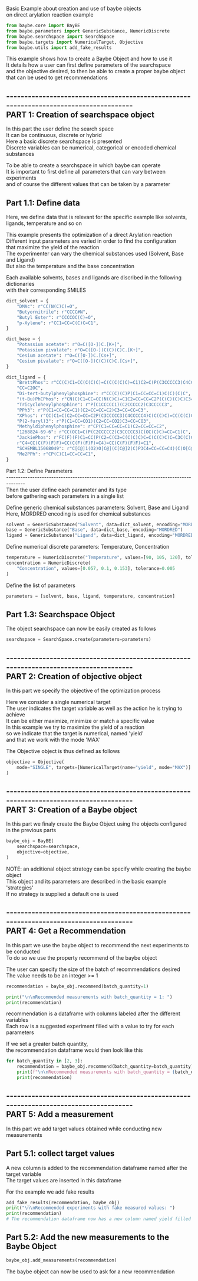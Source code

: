 <br>
Basic Example about creation and use of baybe objects<br>
on direct arylation reaction example<br>



```python
from baybe.core import BayBE
from baybe.parameters import GenericSubstance, NumericDiscrete
from baybe.searchspace import SearchSpace
from baybe.targets import NumericalTarget, Objective
from baybe.utils import add_fake_results
```

This example shows how to create a Baybe Object and how to use it<br>
It details how a user can first define parameters of the searchspace<br>
and the objective desired, to then be able to create a proper baybe object<br>
that can be used to get recommendations

--------------------------------------------------------------------------------------<br>
PART 1: Creation of searchspace object<br>
--------------------------------------------------------------------------------------

In this part the user define the search space<br>
It can be continuous, discrete or hybrid<br>
Here a basic discrete searchspace is presented<br>
Discrete variables can be numerical, categorical or encoded chemical substances

To be able to create a searchspace in which baybe can operate<br>
It is important to first define all parameters that can vary between experiments<br>
and of course the different values that can be taken by a parameter

Part 1.1: Define data<br>
--------------------------------------------------------------------------------------

Here, we define data that is relevant for the specific example like solvents,<br>
ligands, temperature and so on

This example presents the optimization of a direct Arylation reaction<br>
Different input parameters are varied in order to find the configuration<br>
that maximize the yield of the reaction<br>
The experimenter can vary the chemical substances used (Solvent, Base and Ligand)<br>
But also the temperature and the base concentration

Each available solvents, bases and ligands are discribed in the following dictionaries<br>
with their corresponding SMILES


```python
dict_solvent = {
    "DMAc": r"CC(N(C)C)=O",
    "Butyornitrile": r"CCCC#N",
    "Butyl Ester": r"CCCCOC(C)=O",
    "p-Xylene": r"CC1=CC=C(C)C=C1",
}
```


```python
dict_base = {
    "Potassium acetate": r"O=C([O-])C.[K+]",
    "Potassium pivalate": r"O=C([O-])C(C)(C)C.[K+]",
    "Cesium acetate": r"O=C([O-])C.[Cs+]",
    "Cesium pivalate": r"O=C([O-])C(C)(C)C.[Cs+]",
}
```


```python
dict_ligand = {
    "BrettPhos": r"CC(C)C1=CC(C(C)C)=C(C(C(C)C)=C1)C2=C(P(C3CCCCC3)C4CCCCC4)C(OC)="
    "CC=C2OC",
    "Di-tert-butylphenylphosphine": r"CC(C)(C)P(C1=CC=CC=C1)C(C)(C)C",
    "(t-Bu)PhCPhos": r"CN(C)C1=CC=CC(N(C)C)=C1C2=CC=CC=C2P(C(C)(C)C)C3=CC=CC=C3",
    "Tricyclohexylphosphine": r"P(C1CCCCC1)(C2CCCCC2)C3CCCCC3",
    "PPh3": r"P(C1=CC=CC=C1)(C2=CC=CC=C2)C3=CC=CC=C3",
    "XPhos": r"CC(C1=C(C2=CC=CC=C2P(C3CCCCC3)C4CCCCC4)C(C(C)C)=CC(C(C)C)=C1)C",
    "P(2-furyl)3": r"P(C1=CC=CO1)(C2=CC=CO2)C3=CC=CO3",
    "Methyldiphenylphosphine": r"CP(C1=CC=CC=C1)C2=CC=CC=C2",
    "1268824-69-6": r"CC(OC1=C(P(C2CCCCC2)C3CCCCC3)C(OC(C)C)=CC=C1)C",
    "JackiePhos": r"FC(F)(F)C1=CC(P(C2=C(C3=C(C(C)C)C=C(C(C)C)C=C3C(C)C)C(OC)=CC=C2OC)"
    r"C4=CC(C(F)(F)F)=CC(C(F)(F)F)=C4)=CC(C(F)(F)F)=C1",
    "SCHEMBL15068049": r"C[C@]1(O2)O[C@](C[C@]2(C)P3C4=CC=CC=C4)(C)O[C@]3(C)C1",
    "Me2PPh": r"CP(C)C1=CC=CC=C1",
}
```

Part 1.2: Define Parameters<br>
--------------------------------------------------------------------------------------<br>
Then the user define each parameter and its type<br>
before gathering each parameters in a single list

Define generic chemical substances parameters: Solvent, Base and Ligand<br>
Here, MORDRED encoding is used for chemical substances


```python
solvent = GenericSubstance("Solvent", data=dict_solvent, encoding="MORDRED")
base = GenericSubstance("Base", data=dict_base, encoding="MORDRED")
ligand = GenericSubstance("Ligand", data=dict_ligand, encoding="MORDRED")
```

Define numerical discrete parameters: Temperature, Concentration


```python
temperature = NumericDiscrete("Temperature", values=[90, 105, 120], tolerance=2)
concentration = NumericDiscrete(
    "Concentration", values=[0.057, 0.1, 0.153], tolerance=0.005
)
```

Define the  list of parameters


```python
parameters = [solvent, base, ligand, temperature, concentration]
```

Part 1.3: Searchspace Object<br>
--------------------------------------------------------------------------------------

The object searchspace can now be easily created as follows


```python
searchspace = SearchSpace.create(parameters=parameters)
```

--------------------------------------------------------------------------------------<br>
PART 2: Creation of objective object<br>
--------------------------------------------------------------------------------------

In this part we specify the objective of the optimization process

Here we consider a single numerical target<br>
The user indicates the target variable as well as the action he is trying to achieve<br>
It can be either maximize, minimize or match a specific value<br>
In this example we try to maximize the yield of a reaction<br>
so we indicate that the target is numerical, named 'yield'<br>
and that we work with the mode 'MAX'

The Objective object is thus defined as follows


```python
objective = Objective(
    mode="SINGLE", targets=[NumericalTarget(name="yield", mode="MAX")]
)
```

--------------------------------------------------------------------------------------<br>
PART 3: Creation of a Baybe object<br>
--------------------------------------------------------------------------------------

In this part we finaly create the Baybe Object using the objects configured<br>
in the previous parts


```python
baybe_obj = BayBE(
    searchspace=searchspace,
    objective=objective,
)
```

NOTE: an additional object strategy can be specify while creating the baybe object<br>
This object and its parameters are described in the basic example 'strategies'<br>
If no strategy is supplied a default one is used

--------------------------------------------------------------------------------------<br>
PART 4: Get a Recommendation<br>
--------------------------------------------------------------------------------------

In this part we use the baybe object to recommend the next experiments to be conducted<br>
To do so we use the property recommend of the baybe object

The user can specify the size of the batch of recommendations desired<br>
The value needs to be an integer >= 1


```python
recommendation = baybe_obj.recommend(batch_quantity=1)
```


```python
print("\n\nRecommended measurements with batch_quantity = 1: ")
print(recommendation)
```

recommendation is a dataframe with columns labeled after the different variables<br>
Each row is a suggested experiment filled with a value to try for each parameters

If we set a greater batch quantity,<br>
the recommendation dataframe would then look like this


```python
for batch_quantity in [2, 3]:
    recommendation = baybe_obj.recommend(batch_quantity=batch_quantity)
    print(f"\n\nRecommended measurements with batch_quantity = {batch_quantity}: ")
    print(recommendation)
```

--------------------------------------------------------------------------------------<br>
PART 5: Add a measurement<br>
--------------------------------------------------------------------------------------

In this part we add target values obtained while conducting new measurements

Part 5.1: collect target values<br>
--------------------------------------------------------------------------------------

A new column is added to the recommendation dataframe named after the target variable<br>
The target values are inserted in this dataframe

For the example we add fake results


```python
add_fake_results(recommendation, baybe_obj)
print("\n\nRecommended experiments with fake measured values: ")
print(recommendation)
# The recommendation dataframe now has a new column named yield filled with fake values
```

Part 5.2: Add the new measurements to the Baybe Object<br>
--------------------------------------------------------------------------------------


```python
baybe_obj.add_measurements(recommendation)
```

The baybe object can now be used to ask for a new recommendation

